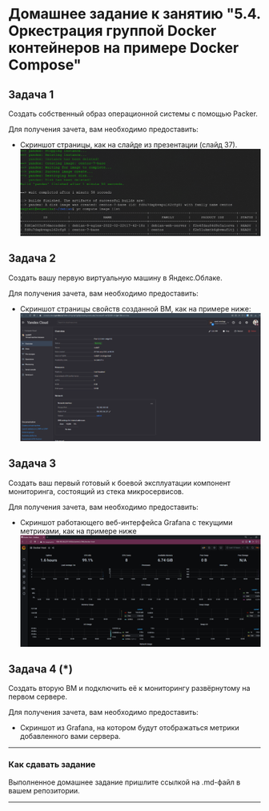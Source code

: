 # Домашнее задание к занятию "5.4. Оркестрация группой Docker контейнеров на примере Docker Compose"

## Задача 1 

Создать собственный образ операционной системы с помощью Packer.

Для получения зачета, вам необходимо предоставить:

- Скриншот страницы, как на слайде из презентации (слайд 37).
![img_4.png](img_4.png)
## Задача 2 

Создать вашу первую виртуальную машину в Яндекс.Облаке.

Для получения зачета, вам необходимо предоставить:

- Скриншот страницы свойств созданной ВМ, как на примере ниже:
![img_5.png](img_5.png)

## Задача 3 

Создать ваш первый готовый к боевой эксплуатации компонент мониторинга, состоящий из стека микросервисов.

Для получения зачета, вам необходимо предоставить:

- Скриншот работающего веб-интерфейса Grafana с текущими метриками, как на примере ниже
![img_6.png](img_6.png)

## Задача 4 (*)

Создать вторую ВМ и подключить её к мониторингу развёрнутому на первом сервере.

Для получения зачета, вам необходимо предоставить:

- Скриншот из Grafana, на котором будут отображаться метрики добавленного вами сервера.

---

### Как cдавать задание

Выполненное домашнее задание пришлите ссылкой на .md-файл в вашем репозитории.

---
